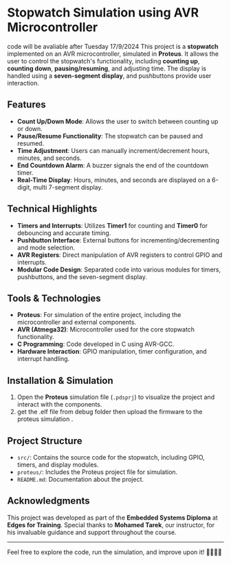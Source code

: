 
# Stopwatch Simulation using AVR Microcontroller

code will be avaliable after Tuesday 17/9/2024 
This project is a **stopwatch** implemented on an AVR microcontroller, simulated in **Proteus**. It allows the user to control the stopwatch's functionality, including **counting up**, **counting down**, **pausing/resuming**, and adjusting time. The display is handled using a **seven-segment display**, and pushbuttons provide user interaction.

## Features
- **Count Up/Down Mode**: Allows the user to switch between counting up or down.
- **Pause/Resume Functionality**: The stopwatch can be paused and resumed.
- **Time Adjustment**: Users can manually increment/decrement hours, minutes, and seconds.
- **End Countdown Alarm**: A buzzer signals the end of the countdown timer.
- **Real-Time Display**: Hours, minutes, and seconds are displayed on a 6-digit, multi 7-segment display.

## Technical Highlights
- **Timers and Interrupts**: Utilizes **Timer1** for counting and **Timer0** for debouncing and accurate timing.
- **Pushbutton Interface**: External buttons for incrementing/decrementing and mode selection.
- **AVR Registers**: Direct manipulation of AVR registers to control GPIO and interrupts.
- **Modular Code Design**: Separated code into various modules for timers, pushbuttons, and the seven-segment display.

## Tools & Technologies
- **Proteus**: For simulation of the entire project, including the microcontroller and external components.
- **AVR (Atmega32)**: Microcontroller used for the core stopwatch functionality.
- **C Programming**: Code developed in C using AVR-GCC.
- **Hardware Interaction**: GPIO manipulation, timer configuration, and interrupt handling.
  
## Installation & Simulation

1. Open the **Proteus** simulation file (`.pdsprj`) to visualize the project and interact with the components.
2. get the .elf file from debug folder then upload the firmware to the proteus simulation .

## Project Structure
- `src/`: Contains the source code for the stopwatch, including GPIO, timers, and display modules.
- `proteus/`: Includes the Proteus project file for simulation.
- `README.md`: Documentation about the project.

## Acknowledgments
This project was developed as part of the **Embedded Systems Diploma** at **Edges for Training**. Special thanks to **Mohamed Tarek**, our instructor, for his invaluable guidance and support throughout the course.

---

Feel free to explore the code, run the simulation, and improve upon it! 👩‍💻👨‍💻
